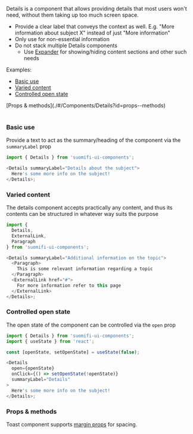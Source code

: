 Details is a component that allows providing details that most users won't need, without them taking up too much screen space.

- Provide a clear label that conveys the context as well. E.g. "More information about subject X" instead of just "More information"
- Only use for non-essential information
- Do not stack multiple Details components
  - Use [Expander](./#/Components/Expander) for showing/hiding content sections and other such needs

Examples:

- [Basic use](./#/Components/Details?id=basic-use)
- [Varied content](./#/Components/Details?id=varied-content)
- [Controlled open state](./#/Components/Details?id=controlled-open-state)

<div style="margin-bottom: 40px">
  [Props & methods](./#/Components/Details?id=props--methods)
</div>

### Basic use

Provide a text to act as the summary/heading of the component via the `summaryLabel` prop

```js
import { Details } from 'suomifi-ui-components';

<Details summaryLabel="Details about the subject">
  Here's some more info on the subject!
</Details>;
```

### Varied content

The details component accepts practically any content, and thus its contents can be structured in whatever way suits the purpose

```js
import {
  Details,
  ExternalLink,
  Paragraph
} from 'suomifi-ui-components';

<Details summaryLabel="Additional information on the topic">
  <Paragraph>
    This is some relevant information regarding a topic
  </Paragraph>
  <ExternalLink href="#">
    For more information refer to this page
  </ExternalLink>
</Details>;
```

### Controlled open state

The open state of the component can be controlled via the `open` prop

```js
import { Details } from 'suomifi-ui-components';
import { useState } from 'react';

const [openState, setOpenState] = useState(false);

<Details
  open={openState}
  onClick={() => setOpenState(!openState)}
  summaryLabel="Details"
>
  Here's some more info on the subject!
</Details>;
```

### Props & methods

Toast component supports [margin props](./#/Spacing/Margin%20props) for spacing.
